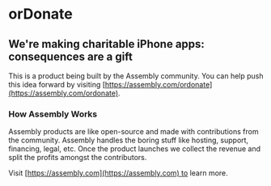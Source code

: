 # orDonate

## We're making charitable iPhone apps: consequences are a gift

This is a product being built by the Assembly community. You can help push this idea forward by visiting [https://assembly.com/ordonate](https://assembly.com/ordonate).

### How Assembly Works

Assembly products are like open-source and made with contributions from the community. Assembly handles the boring stuff like hosting, support, financing, legal, etc. Once the product launches we collect the revenue and split the profits amongst the contributors.

Visit [https://assembly.com](https://assembly.com) to learn more.
